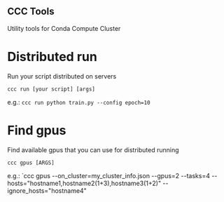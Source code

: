 ## CCC Tools

Utility tools for Conda Compute Cluster

# Distributed run
Run your script distributed on servers

`ccc run [your script] [args]` 

e.g.: `ccc run python train.py --config epoch=10` 

# Find gpus

Find available gpus that you can use for distributed running

`ccc gpus [ARGS]` 

e.g.: `ccc gpus --on_cluster=my_cluster_info.json  --gpus=2 --tasks=4 --hosts="hostname1,hostname2(1+3),hostname3(1+2)" --ignore_hosts="hostname4"